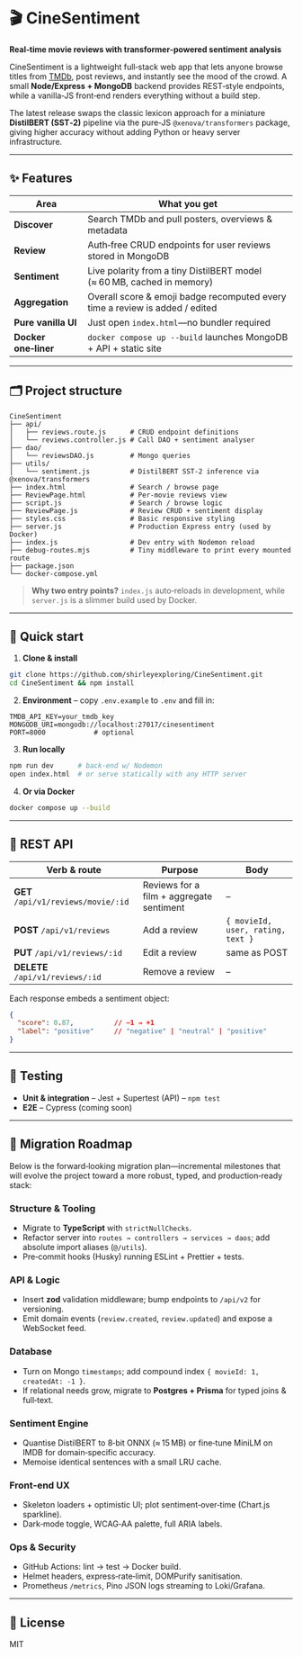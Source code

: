 # 🎬 CineSentiment

**Real‑time movie reviews with transformer‑powered sentiment analysis**

CineSentiment is a lightweight full‑stack web app that lets anyone browse titles from [TMDb](https://www.themoviedb.org/), post reviews, and instantly see the mood of the crowd. A small **Node/Express + MongoDB** backend provides REST‑style endpoints, while a vanilla‑JS front‑end renders everything without a build step.

The latest release swaps the classic lexicon approach for a miniature **DistilBERT (SST‑2)** pipeline via the pure‑JS `@xenova/transformers` package, giving higher accuracy without adding Python or heavy server infrastructure.

---

## ✨ Features

| Area                | What you get                                                                                      |
|---------------------|----------------------------------------------------------------------------------------------------|
| **Discover**        | Search TMDb and pull posters, overviews & metadata                                                 |
| **Review**          | Auth‑free CRUD endpoints for user reviews stored in MongoDB                                        |
| **Sentiment**       | Live polarity from a tiny DistilBERT model (≈ 60 MB, cached in memory)                             |
| **Aggregation**     | Overall score & emoji badge recomputed every time a review is added / edited                      |
| **Pure vanilla UI** | Just open `index.html`—no bundler required                                                         |
| **Docker one‑liner**| `docker compose up --build` launches MongoDB + API + static site                                   |

---

## 🗂 Project structure

```text
CineSentiment
├── api/
│   ├── reviews.route.js      # CRUD endpoint definitions
│   └── reviews.controller.js # Call DAO + sentiment analyser
├── dao/
│   └── reviewsDAO.js         # Mongo queries
├── utils/
│   └── sentiment.js          # DistilBERT SST‑2 inference via @xenova/transformers
├── index.html                # Search / browse page
├── ReviewPage.html           # Per‑movie reviews view
├── script.js                 # Search / browse logic
├── ReviewPage.js             # Review CRUD + sentiment display
├── styles.css                # Basic responsive styling
├── server.js                 # Production Express entry (used by Docker)
├── index.js                  # Dev entry with Nodemon reload
├── debug-routes.mjs          # Tiny middleware to print every mounted route
├── package.json
└── docker-compose.yml
```

> **Why two entry points?** `index.js` auto‑reloads in development, while `server.js` is a slimmer build used by Docker.

---

## 🚀 Quick start

1. **Clone & install**

```bash
git clone https://github.com/shirleyexploring/CineSentiment.git
cd CineSentiment && npm install
```

2. **Environment** – copy `.env.example` to `.env` and fill in:

```dotenv
TMDB_API_KEY=your_tmdb_key
MONGODB_URI=mongodb://localhost:27017/cinesentiment
PORT=8000            # optional
```

3. **Run locally**

```bash
npm run dev      # back‑end w/ Nodemon
open index.html  # or serve statically with any HTTP server
```

4. **Or via Docker**

```bash
docker compose up --build
```

---

## 🔌 REST API

| Verb & route               | Purpose                                  | Body                                  |
|----------------------------|------------------------------------------|---------------------------------------|
| **GET** `/api/v1/reviews/movie/:id` | Reviews for a film + aggregate sentiment | –                                     |
| **POST** `/api/v1/reviews`          | Add a review                        | `{ movieId, user, rating, text }`     |
| **PUT** `/api/v1/reviews/:id`       | Edit a review                       | same as POST                          |
| **DELETE** `/api/v1/reviews/:id`    | Remove a review                     | –                                     |

Each response embeds a sentiment object:

```json
{
  "score": 0.87,          // −1 → +1
  "label": "positive"     // "negative" | "neutral" | "positive"
}
```

---

## 🧪 Testing

* **Unit & integration** – Jest + Supertest (API) – `npm test`
* **E2E** – Cypress (coming soon)

---

## 🚀 Migration Roadmap

Below is the forward‑looking migration plan—incremental milestones that will evolve the project toward a more robust, typed, and production‑ready stack:

### Structure & Tooling
* Migrate to **TypeScript** with `strictNullChecks`.
* Refactor server into `routes → controllers → services → daos`; add absolute import aliases (`@/utils`).
* Pre‑commit hooks (Husky) running ESLint + Prettier + tests.

### API & Logic
* Insert **zod** validation middleware; bump endpoints to `/api/v2` for versioning.
* Emit domain events (`review.created`, `review.updated`) and expose a WebSocket feed.

### Database
* Turn on Mongo `timestamps`; add compound index `{ movieId: 1, createdAt: -1 }`.
* If relational needs grow, migrate to **Postgres + Prisma** for typed joins & full‑text.

### Sentiment Engine
* Quantise DistilBERT to 8‑bit ONNX (≈ 15 MB) or fine‑tune MiniLM on IMDB for domain‑specific accuracy.
* Memoise identical sentences with a small LRU cache.

### Front‑end UX
* Skeleton loaders + optimistic UI; plot sentiment‑over‑time (Chart.js sparkline).
* Dark‑mode toggle, WCAG‑AA palette, full ARIA labels.

### Ops & Security
* GitHub Actions: lint → test → Docker build.
* Helmet headers, express‑rate‑limit, DOMPurify sanitisation.
* Prometheus `/metrics`, Pino JSON logs streaming to Loki/Grafana.

---

## 📝 License

MIT

